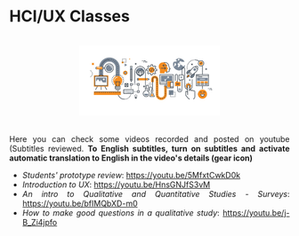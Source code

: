 # HCI/UX Classes

<br/>
<div align="center">                                                             
  <img height="50%" width="50%" src="./uxlogo.png" alt="Data Structures Logo">
</div>  
<br/>

<section>
<div align="justify">
  
Here you can check some videos recorded and posted on youtube (Subtitles reviewed. **To English subtitles, turn on subtitles and activate automatic translation to English in the video's details (gear icon)**

  * _Students' prototype review_: https://youtu.be/5MfxtCwkD0k
  * _Introduction to UX_: https://youtu.be/HnsGNJfS3vM 
  * _An intro to Qualitative and Quantitative Studies - Surveys_: https://youtu.be/bfIMQbXD-m0 
  * _How to make good questions in a qualitative study_: https://youtu.be/j-B_Zi4jpfo
  
  
  
</section>
